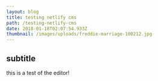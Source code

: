 ```yaml
---
layout: blog
title: testing netlify cms
path: /testing-netlify-cms
date: 2018-01-18T02:07:54.933Z
thumbnail: /images/uploads/freddie-marriage-100212.jpg
---
```

## subtitle

this is a test of the editor!
